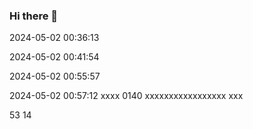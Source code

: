 ### Hi there 👋

<!--
**linxinj1999/linxinj1999** is a ✨ _special_ ✨ repository because its `README.md` (this file) appears on your GitHub profile.

Here are some ideas to get you started:

- 🔭 I’m currently working on ...
- 🌱 I’m currently learning ...
- 👯 I’m looking to collaborate on ...
- 🤔 I’m looking for help with ...
- 💬 Ask me about ...
- 📫 How to reach me: ...
- 😄 Pronouns: ...
- ⚡ Fun fact: ...
-->

2024-05-02 00:36:13

2024-05-02 00:41:54

2024-05-02 00:55:57

2024-05-02 00:57:12
xxxx 0140
xxxxxxxxxxxxxxxxx
xxx

53
14